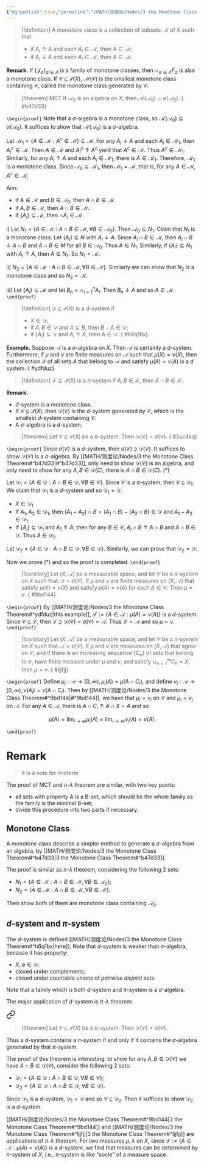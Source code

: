 ```yaml
---
{"dg-publish":true,"permalink":"/MATH/测度论/Nodes/3 the Monotone Class Theorem/","dgPassFrontmatter":true}
---
```



> [!definition]
> A *monotone class* is a collection of subsets $\mathcal{M}$ of $X$ such that
> - if $A_i \uparrow A$ and each $A_i \in \mathcal{M}$, then $A \in \mathcal{M}$;
> - if $A_i \downarrow A$ and each $A_i \in \mathcal{M}$, then $A \in \mathcal{M}$.

**Remark.** If $\{\mathcal J_\alpha\}_{\alpha\in\Lambda}$ is a family of monotone classes, then $\cap_{\alpha\in\Lambda}F_\alpha$ is also a monotone class. If $\mathcal C\subseteq\mathcal{P}(X)$, $\mathcal{M}(\mathcal C)$ is the smallest monotone class containing $\mathcal C$, called the monotone class generated by $\mathcal C$.

> [!theorem] MCT
> If $\mathcal{A}_0$ is an algebra on $X$, then $\mathcal M(\mathcal{A}_0)=\sigma(\mathcal{A}_0)$.
{ #b47d33}


`\begin{proof}`
Note that a $\sigma$-algebra is a monotone class, so $\mathcal M(\mathcal{A}_0)\subseteq\sigma(\mathcal{A}_0)$. It suffices to show that $\mathcal M(\mathcal{A}_0)$ is a $\sigma$-algebra. 

Let $\mathcal M_1=\{A\in\mathcal M:A^c\in\mathcal M\}\subseteq\mathcal M$. For any $A_i\downarrow A$ and each $A_i\in \mathcal M_1$, then $A_i^c\in\mathcal M$. Then $A\in\mathcal M$ and $A_i^c\uparrow A^c$ yield that $A^c\in\mathcal M$. Thus $A^c\in\mathcal M_1$. Similarly, for any $A_i\uparrow A$ and each $A_i\in\mathcal M_1$, there is $A\in\mathcal M_1$. Therefore, $\mathcal M_1$ is a monotone class. Since $\mathcal A_0\subseteq\mathcal M_1$, then $\mathcal M_1=\mathcal M$, that is, for any $A\in \mathcal M$, $A^c\in\mathcal M$.

Aim:
- if $A\in\mathcal M$ and $B\in\mathcal{A}_0$, then $A\cap B\in\mathcal M$.
- if $A,B\in\mathcal M$, then $A\cap B\in\mathcal M$.
- if $\{A_i\}\subseteq\mathcal M$, then $\cap A_i\in\mathcal M$.

i) Let $N_1=\{A\in\mathcal M:A\cap B\in\mathcal M,\forall B\in\mathcal A_0\}$. Then $\mathcal{A}_0\subseteq N_1$. Claim that $N_1$ is a monotone class. Let $\{A_i\}\subseteq N$ with $A_i\downarrow A$. Since $A_i\cap B\in \mathcal M$, then $A_i\cap B\downarrow A\cap B$ and $A\cap B\in M$ for all $B\in\mathcal{A}_0$. Thus $A\in N_1$. Similarly, if $\{A_i\}\subseteq N_1$ with $A_i\uparrow A$, then $A\in N_1$. So $N_1=\mathcal M$.

ii) $N_2=\{A\in\mathcal M:A\cap B\in\mathcal M,\forall B\in\mathcal M\}$. Similarly we can show that $N_2$ is a monotone class and so $N_2=\mathcal M$. 

iii) Let $\{A_i\}\subseteq\mathcal M$ and let $B_n=\cap_{i=1}^n A_i$. Then $B_n\downarrow A$ and so $A\in\mathcal M$.
`\end{proof}`


> [!definition]
> $\mathcal D\subseteq\mathcal{P}(X)$ is a $d$-system if 
> - $X\in\mathcal D$;
> - if $A,B\in\mathcal D$ and $A\subseteq B$, then $B-A\in\mathcal D$;
> - if $\{A_i\}\subseteq\mathcal D$ and $A_i\uparrow A$, then $A\in\mathcal D$.
{ #h6q1bx}


**Example.** Suppose $\mathcal{A}$ is a $\sigma$-algebra on $X$. Then $\mathcal{A}$ is certainly a $d$-system. Furthermore, if $\mu$ and $\nu$ are finite measures on $\mathcal{A}$ such that $\mu(X)=\nu(X)$, then the collection $\mathcal{S}$ of all sets $A$ that belong to $\mathcal{A}$ and satisfy $\mu(A)=\nu(A)$ is a $d$ system.
{ #ydfduz}


> [!definition]
> $\mathcal F\subseteq\mathcal{P}(X)$ is a $\pi$-system if $A,B\in\mathcal F$, then $A\cap B\in\mathcal F$.

**Remark.** 
-  $d$-system is a monotone class.
- If $\mathcal C\subseteq\mathcal{P}(X)$, then $\mathcal D(\mathcal C)$ is the $d$-system generated by $\mathcal C$, which is the smallest $d$-system containing $\mathcal C$. 
- A $\sigma$-algebra is a $d$-system.

> [!theorem]
> Let $\mathcal C\subseteq\mathcal{P}(X)$ be a $\pi$-system. Then $\mathcal D(\mathcal C)=\sigma(\mathcal C)$.
{ #5uc4kq}


`\begin{proof}`
Since $\sigma(\mathcal C)$ is a $d$-system, then $\sigma(\mathcal C)\supseteq\mathcal D(\mathcal C)$. It suffices to show $\mathcal D(\mathcal C)$ is a $\sigma$-algebra. By [[MATH/测度论/Nodes/3 the Monotone Class Theorem#^b47d33\|#^b47d33]], only need to show $\mathcal D(\mathcal C)$ is an algebra, and only need to show for any $A,B\in\mathcal D(C)$, there is $A\cap B\in\mathcal D(C)$. $(*)$

Let $\mathcal D_1=\{A\in\mathcal D:A\cap B\in\mathcal D,\forall B\in\mathcal C\}$. Since $\mathcal C$ is a $\pi$-system, then $\mathcal C\subseteq\mathcal D_1$. We claim that $\mathcal D_1$ is a $d$-system and so $\mathcal D_1=\mathcal D$.
- $X\in\mathcal D_1$
- If $A_1,A_2\in\mathcal D_1$, then $(A_1-A_2)\cap B=(A_1\cap B)-(A_2\cap B)\in\mathcal D$ and $A_1-A_2\in\mathcal D_1$. 
- If $\{A_i\}\subseteq \mathcal D_1$ and $A_1\uparrow A$, then for any $B\in\mathcal C$, $A_i\cap B\uparrow A\cap B$ and $A\cap B\in\mathcal D$. Thus $A\in\mathcal D_1$.

Let $\mathcal D_2=\{A\in\mathcal D:A\cap B\in\mathcal D,\forall B\in\mathcal D\}$. Similarly, we can prove that $\mathcal D_2=\mathcal D$. 

Now we prove $(*)$ and so the proof is completed.
`\end{proof}`


> [!corollary]
> Let $(X, \mathcal{A})$ be a measurable space, and let $\mathcal{C}$ be a $\pi$-system on $X$ such that $\mathcal{A}=\sigma(\mathcal{C})$. If $\mu$ and $\nu$ are finite measures on $(X, \mathcal{A})$ that satisfy $\mu(X)=\nu(X)$ and satisfy $\mu(A)=\nu(A)$ for each $A \in \mathcal{C}$. Then $\mu=\nu$.
{ #9bd144}


`\begin{proof}`
By [[MATH/测度论/Nodes/3 the Monotone Class Theorem#^ydfduz\|this example]], $\mathcal L:=\{A\in\mathcal{A}:\mu(A)=\nu(A)\}$ is a $d$-system. Since $\mathcal{C}\subseteq\mathcal L$, then $\mathcal L\supseteq\mathcal D(\mathcal C)=\sigma(\mathcal C)=\mathcal A$. Thus $\mathcal L=\mathcal{A}$ and so $\mu=\nu$.
`\end{proof}`


> [!corollary]
> Let $(X, \mathcal{A})$ be a measurable space, and let $\mathcal{C}$ be a $\pi$-system on $X$ such that $\mathcal{A}=\sigma(\mathcal{C})$. If $\mu$ and $\nu$ are measures on $(X, \mathcal{A})$ that agree on $\mathcal{C}$, and if there is an increasing sequence $\left\{C_n\right\}$ of sets that belong to $\mathcal{C}$, have finite measure under $\mu$ and $\nu$, and satisfy $\cup_{n=1}^{\infty} C_n=X$, then $\mu=\nu$.
{ #ljjfjj}


`\begin{proof}`
Define $\mu_i:\mathcal A\to[0,\infty),\mu_i(A)=\mu(A\cap C_i)$, and define $\nu_i:\mathcal A\to[0,\infty),\nu(A_i)=\nu(A\cap C_i)$. Then by [[MATH/测度论/Nodes/3 the Monotone Class Theorem#^9bd144\|#^9bd144]], we have that $\mu_i=\nu_i$ on $\mathcal C$ and $\mu_i=\nu_i$ on $\mathcal{A}$. For any $A\in\mathcal{A}$, there is $A\cap C_i\uparrow A\cap X=A$ and so 

$$\mu(A)=\lim_{i\to\infty}\mu_i(A)=\lim_{i\to\infty}\nu_i(A)=\nu(A).$$

`\end{proof}`


# Remark 

> It is a note for midterm

The proof of MCT and $\pi$-$\lambda$ theorem are similar, with two key points:
- all sets with property A is a B-set, which should be the whole family as the family is the minimal B-set;
- divide this procedure into two parts if necessary.

## Monotone Class

A monotone class describe a simpler method to generate a $\sigma$-algebra from an algebra, by [[MATH/测度论/Nodes/3 the Monotone Class Theorem#^b47d33\|3 the Monotone Class Theorem#^b47d33]].

The proof is similar as $\pi$-$\lambda$ theorem, considering the following $2$ sets:
- $N_1=\{A\in\mathcal M:A\cap B\in\mathcal M,\forall B\in\mathcal A_0\}$;
- $N_2=\{A\in\mathcal M:A\cap B\in\mathcal M,\forall B\in\mathcal M\}$.

Then show both of them are monotone class containing $\mathcal A_0$.

## $d$-system and $\pi$-system

The $d$-system is defined [[MATH/测度论/Nodes/3 the Monotone Class Theorem#^h6q1bx\|here]]. Note that $d$-system is weaker than $\sigma$-algebra, because it has property:
- $X,\emptyset\in \mathcal D$;
- closed under complements;
- closed under countable unions of *pairwise disjoint* sets.

Note that a family which is both $d$-system and $\pi$-system is a $\sigma$-algebra.

The major application of $d$-system is $\pi$-$\lambda$ theorem:


<div class="transclusion internal-embed is-loaded"><a class="markdown-embed-link" href="/math//nodes/3-the-monotone-class-theorem/#5uc4kq" aria-label="Open link"><svg xmlns="http://www.w3.org/2000/svg" width="24" height="24" viewBox="0 0 24 24" fill="none" stroke="currentColor" stroke-width="2" stroke-linecap="round" stroke-linejoin="round" class="svg-icon lucide-link"><path d="M10 13a5 5 0 0 0 7.54.54l3-3a5 5 0 0 0-7.07-7.07l-1.72 1.71"></path><path d="M14 11a5 5 0 0 0-7.54-.54l-3 3a5 5 0 0 0 7.07 7.07l1.71-1.71"></path></svg></a><div class="markdown-embed">



> [!theorem]
> Let $\mathcal C\subseteq\mathcal{P}(X)$ be a $\pi$-system. Then $\mathcal D(\mathcal C)=\sigma(\mathcal C)$. 

</div></div>


Thus a $d$-system contains a $\pi$-system if and only if it contains the 𝜎-algebra generated by that $\pi$-system. 

The proof of this theorem is interesting: to show for any $A,B\in\mathcal D(\mathcal C)$ we have $A\cap B\in\mathcal D(\mathcal C)$, consider the following $2$ sets:
- $\mathcal D_1=\{A\in\mathcal D:A\cap B\in\mathcal D,\forall B\in\mathcal C\}$;
- $\mathcal D_2=\{A\in\mathcal D:A\cap B\in\mathcal D,\forall B\in\mathcal D\}$.

Since $\mathcal D_1$ is a $d$-system, $\mathcal D_1=\mathcal D$ and so $\mathcal C\subseteq\mathcal D_2$. Then it suffices to show $\mathcal D_2$ is a $d$-system.

[[MATH/测度论/Nodes/3 the Monotone Class Theorem#^9bd144\|3 the Monotone Class Theorem#^9bd144]] and [[MATH/测度论/Nodes/3 the Monotone Class Theorem#^ljjfjj\|3 the Monotone Class Theorem#^ljjfjj]] are applications of $\pi$-$\lambda$ theorem. For two measures $\mu,\lambda$ on $X$, since $\mathcal L:=\{A\in\mathcal{A}:\mu(A)=\nu(A)\}$ is a $d$-system, we find that measures can be determined by $\pi$-system of $X$, i.e., $\pi$-system is like "socle" of a measure space.